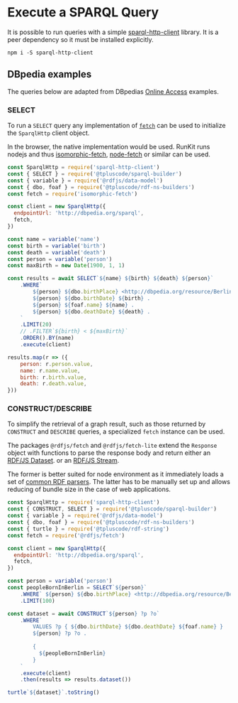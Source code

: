 # Execute a SPARQL Query

It is possible to run queries with a simple [sparql-http-client][client] library.
It is a peer dependency so it must be installed explicitly.

```
npm i -S sparql-http-client
```

[client]: https://npm.im/sparql-http-client

## DBpedia examples

The queries below are adapted from DBpedias [Online Access](https://wiki.dbpedia.org/OnlineAccess) examples.

### SELECT

To run a `SELECT` query any implementation of [`fetch`](https://developer.mozilla.org/en-US/docs/Web/API/Fetch_API)
can be used to initialize the `SparqlHttp` client object.

In the browser, the native implementation would be used. RunKit runs nodejs
and thus [isomorphic-fetch](https://npm.im/isomorphic-fetch), [node-fetch](https://npm.im/node-fetch)
or similar can be used.

<run-kit>

```js
const SparqlHttp = require('sparql-http-client')
const { SELECT } = require('@tpluscode/sparql-builder')
const { variable } = require('@rdfjs/data-model')
const { dbo, foaf } = require('@tpluscode/rdf-ns-builders') 
const fetch = require('isomorphic-fetch')

const client = new SparqlHttp({
  endpointUrl: 'http://dbpedia.org/sparql',
  fetch,
})

const name = variable('name')
const birth = variable('birth')
const death = variable('death')
const person = variable('person')
const maxBirth = new Date(1900, 1, 1)

const results = await SELECT`${name} ${birth} ${death} ${person}`
    .WHERE`
        ${person} ${dbo.birthPlace} <http://dbpedia.org/resource/Berlin> .
        ${person} ${dbo.birthDate} ${birth} .
        ${person} ${foaf.name} ${name} .
        ${person} ${dbo.deathDate} ${death} .
    `
    .LIMIT(20)
    // .FILTER`${birth} < ${maxBirth}`
    .ORDER().BY(name)
    .execute(client)

results.map(r => ({
    person: r.person.value,
    name: r.name.value,
    birth: r.birth.value,
    death: r.death.value,
}))
```

</run-kit>

### CONSTRUCT/DESCRIBE

To simplify the retrieval of a graph result, such as those returned by
`CONSTRUCT` and `DESCRIBE` queries, a specialized `fetch` instance can be used.

The packages `@rdfjs/fetch` and `@rdfjs/fetch-lite` extend the `Response` object
with functions to parse the response body and return either an  
[RDF/JS Dataset](https://rdf.js.org/dataset-spec/#datasetcore-interface).
or an [RDF/JS Stream](https://rdf.js.org/stream-spec/#stream-interface).

The former is better suited for node environment as it immediately loads a
set of [common RDF parsers](https://npm.im/@rdfjs/formats-common). The latter
has to be manually set up and allows reducing of bundle size in the case of
web applications.

<run-kit>

```js
const SparqlHttp = require('sparql-http-client')
const { CONSTRUCT, SELECT } = require('@tpluscode/sparql-builder')
const { variable } = require('@rdfjs/data-model')
const { dbo, foaf } = require('@tpluscode/rdf-ns-builders') 
const { turtle } = require('@tpluscode/rdf-string')
const fetch = require('@rdfjs/fetch')

const client = new SparqlHttp({
  endpointUrl: 'http://dbpedia.org/sparql',
  fetch,
})

const person = variable('person')
const peopleBornInBerlin = SELECT`${person}`
    .WHERE` ${person} ${dbo.birthPlace} <http://dbpedia.org/resource/Berlin>`
    .LIMIT(100)

const dataset = await CONSTRUCT`${person} ?p ?o`
    .WHERE`
        VALUES ?p { ${dbo.birthDate} ${dbo.deathDate} ${foaf.name} }
        ${person} ?p ?o .
        
        {
          ${peopleBornInBerlin} 
        }
    `
    .execute(client)
    .then(results => results.dataset())

turtle`${dataset}`.toString()
```

</run-kit>
